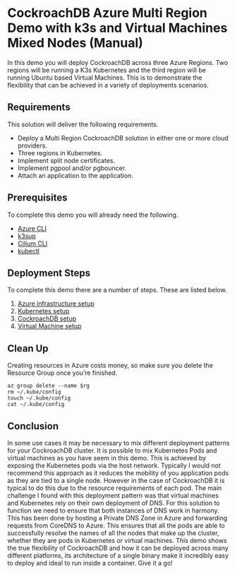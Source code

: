 
# CockroachDB Azure Multi Region Demo with k3s and Virtual Machines Mixed Nodes (Manual)

In this demo you will deploy CockroachDB across three Azure Regions. Two regions will be running a K3s Kubernetes and the third region will be running Ubuntu based Virtual Machines. This is to demonstrate the flexibility that can be achieved in a variety of deployments scenarios.

## Requirements

This solution will deliver the following requirements.

- Deploy a Multi Region CockroachDB solution in either one or more cloud providers. 
- Three regions in Kubernetes.
- Implement split node certificates.
- Implement pgpool and/or pgbouncer.
- Attach an application to the application.


## Prerequisites 

To complete this demo you will already need the following.

- [Azure CLI](https://docs.microsoft.com/en-us/cli/azure/install-azure-cli)
- [k3sup](https://github.com/alexellis/k3sup)
- [Cilium CLI](https://docs.cilium.io/en/stable/gettingstarted/k8s-install-default/)
- [kubectl](https://kubernetes.io/docs/tasks/tools/install-kubectl-linux/)

## Deployment Steps

To complete this demo there are a number of steps. These are listed below.

1. [Azure infrastructure setup](azure-infra-setup.md)
1. [Kubernetes setup](kubernetes-setup.md)
1. [CockroachDB setup](cockroach-setup.md)
1. [Virtual Machine setup](vm-setup.md)

## Clean Up

Creating resources in Azure costs money, so make sure you delete the Resource Group once you’re finished.
```
az group delete --name $rg
rm ~/.kube/config
touch ~/.kube/config
cat ~/.kube/config
```
## Conclusion

In some use cases it may be necessary to mix different deployment patterns for your CockroachDB cluster. It is possible to mix Kubernetes Pods and virtual machines as you have seem in this demo. This is achieved by exposing the Kubernetes pods via the host network. Typically I would not recommend this approach as it reduces the mobility of you application pods as they are tied to a single node. However in the case of CockroachDB it is typical to do this due to the resource requirements of each pod. The main challenge I found with this deployment pattern was that virtual machines and Kubernetes rely on their own deployment of DNS. For this solution to function we need to ensure that both instances of DNS work in harmony. This has been done by hosting a Private DNS Zone in Azure and forwarding requests from CoreDNS to Azure. This ensures that all the pods are able to successfully resolve the names of all the nodes that make up the cluster, whether they are pods in Kubernetes or virtual machines. This demo shows the true flexibility of CockroachDB and how it can be deployed across many different platforms, its architecture of a single binary make it incredibly easy to deploy and ideal to run inside a container. Give it a go!